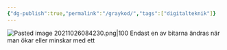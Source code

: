 ```yaml
---
{"dg-publish":true,"permalink":"/graykod/","tags":["digitalteknik"]}
---
```


![Pasted image 20211026084230.png|100](/img/user/images/Pasted%20image%2020211026084230.png) Endast en av bitarna ändras när man ökar eller minskar med ett
